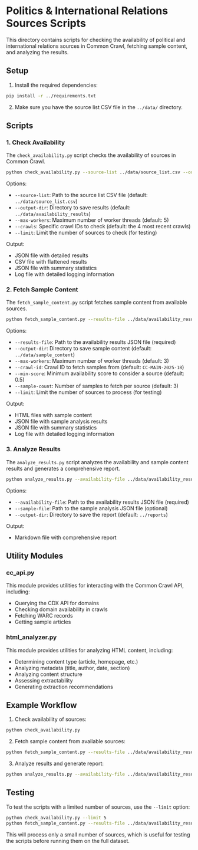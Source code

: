 # Politics & International Relations Sources Scripts

This directory contains scripts for checking the availability of political and international relations sources in Common Crawl, fetching sample content, and analyzing the results.

## Setup

1. Install the required dependencies:

```bash
pip install -r ../requirements.txt
```

2. Make sure you have the source list CSV file in the `../data/` directory.

## Scripts

### 1. Check Availability

The `check_availability.py` script checks the availability of sources in Common Crawl.

```bash
python check_availability.py --source-list ../data/source_list.csv --output-dir ../data/availability_results --max-workers 5 --crawls CC-MAIN-2025-18 CC-MAIN-2025-13 CC-MAIN-2025-08 CC-MAIN-2025-04
```

Options:
- `--source-list`: Path to the source list CSV file (default: `../data/source_list.csv`)
- `--output-dir`: Directory to save results (default: `../data/availability_results`)
- `--max-workers`: Maximum number of worker threads (default: 5)
- `--crawls`: Specific crawl IDs to check (default: the 4 most recent crawls)
- `--limit`: Limit the number of sources to check (for testing)

Output:
- JSON file with detailed results
- CSV file with flattened results
- JSON file with summary statistics
- Log file with detailed logging information

### 2. Fetch Sample Content

The `fetch_sample_content.py` script fetches sample content from available sources.

```bash
python fetch_sample_content.py --results-file ../data/availability_results/availability_results_YYYYMMDD_HHMMSS.json --output-dir ../data/sample_content --max-workers 3 --crawl-id CC-MAIN-2025-18 --min-score 0.5 --sample-count 3
```

Options:
- `--results-file`: Path to the availability results JSON file (required)
- `--output-dir`: Directory to save sample content (default: `../data/sample_content`)
- `--max-workers`: Maximum number of worker threads (default: 3)
- `--crawl-id`: Crawl ID to fetch samples from (default: `CC-MAIN-2025-18`)
- `--min-score`: Minimum availability score to consider a source (default: 0.5)
- `--sample-count`: Number of samples to fetch per source (default: 3)
- `--limit`: Limit the number of sources to process (for testing)

Output:
- HTML files with sample content
- JSON file with sample analysis results
- JSON file with summary statistics
- Log file with detailed logging information

### 3. Analyze Results

The `analyze_results.py` script analyzes the availability and sample content results and generates a comprehensive report.

```bash
python analyze_results.py --availability-file ../data/availability_results/availability_results_YYYYMMDD_HHMMSS.json --sample-file ../data/sample_content/sample_analysis_YYYYMMDD_HHMMSS.json --output-dir ../reports
```

Options:
- `--availability-file`: Path to the availability results JSON file (required)
- `--sample-file`: Path to the sample analysis JSON file (optional)
- `--output-dir`: Directory to save the report (default: `../reports`)

Output:
- Markdown file with comprehensive report

## Utility Modules

### cc_api.py

This module provides utilities for interacting with the Common Crawl API, including:
- Querying the CDX API for domains
- Checking domain availability in crawls
- Fetching WARC records
- Getting sample articles

### html_analyzer.py

This module provides utilities for analyzing HTML content, including:
- Determining content type (article, homepage, etc.)
- Analyzing metadata (title, author, date, section)
- Analyzing content structure
- Assessing extractability
- Generating extraction recommendations

## Example Workflow

1. Check availability of sources:

```bash
python check_availability.py
```

2. Fetch sample content from available sources:

```bash
python fetch_sample_content.py --results-file ../data/availability_results/availability_results_YYYYMMDD_HHMMSS.json
```

3. Analyze results and generate report:

```bash
python analyze_results.py --availability-file ../data/availability_results/availability_results_YYYYMMDD_HHMMSS.json --sample-file ../data/sample_content/sample_analysis_YYYYMMDD_HHMMSS.json
```

## Testing

To test the scripts with a limited number of sources, use the `--limit` option:

```bash
python check_availability.py --limit 5
python fetch_sample_content.py --results-file ../data/availability_results/availability_results_YYYYMMDD_HHMMSS.json --limit 3
```

This will process only a small number of sources, which is useful for testing the scripts before running them on the full dataset.
